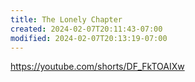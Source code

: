 ```yaml
---
title: The Lonely Chapter
created: 2024-02-07T20:11:43-07:00
modified: 2024-02-07T20:13:19-07:00
---
```


https://youtube.com/shorts/DF_FkTOAIXw
